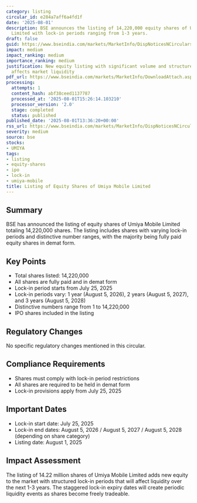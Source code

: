 ```yaml
---
category: listing
circular_id: e284a7aff6a4fd1f
date: '2025-08-01'
description: BSE announces the listing of 14,220,000 equity shares of Umiya Mobile
  Limited with lock-in periods ranging from 1-3 years.
draft: false
guid: https://www.bseindia.com/markets/MarketInfo/DispNoticesNCirculars.aspx?Noticeid={7581BD37-E0A1-4BFA-B0DA-C8BF8C3E3862}&noticeno=20250801-62&dt=08/01/2025&icount=62&totcount=73&flag=0
impact: medium
impact_ranking: medium
importance_ranking: medium
justification: New equity listing with significant volume and structured lock-in periods
  affects market liquidity
pdf_url: https://www.bseindia.com/markets/MarketInfo/DownloadAttach.aspx?id=20250801-62&attachedId=95d0d565-bb80-4e6d-83b9-19360edffd64
processing:
  attempts: 1
  content_hash: abf38ceed1137787
  processed_at: '2025-08-01T15:26:14.103210'
  processor_version: '2.0'
  stage: completed
  status: published
published_date: '2025-08-01T13:36:20+00:00'
rss_url: https://www.bseindia.com/markets/MarketInfo/DispNoticesNCirculars.aspx?Noticeid={7581BD37-E0A1-4BFA-B0DA-C8BF8C3E3862}&noticeno=20250801-62&dt=08/01/2025&icount=62&totcount=73&flag=0
severity: medium
source: bse
stocks:
- UMIYA
tags:
- listing
- equity-shares
- ipo
- lock-in
- umiya-mobile
title: Listing of Equity Shares of Umiya Mobile Limited
---
```


## Summary

BSE has announced the listing of equity shares of Umiya Mobile Limited totaling 14,220,000 shares. The listing includes shares with varying lock-in periods and distinctive number ranges, with the majority being fully paid equity shares in demat form.

## Key Points

- Total shares listed: 14,220,000
- All shares are fully paid and in demat form
- Lock-in period starts from July 25, 2025
- Lock-in periods vary: 1 year (August 5, 2026), 2 years (August 5, 2027), and 3 years (August 5, 2028)
- Distinctive numbers range from 1 to 14,220,000
- IPO shares included in the listing

## Regulatory Changes

No specific regulatory changes mentioned in this circular.

## Compliance Requirements

- Shares must comply with lock-in period restrictions
- All shares are required to be held in demat form
- Lock-in provisions apply from July 25, 2025

## Important Dates

- Lock-in start date: July 25, 2025
- Lock-in end dates: August 5, 2026 / August 5, 2027 / August 5, 2028 (depending on share category)
- Listing date: August 1, 2025

## Impact Assessment

The listing of 14.22 million shares of Umiya Mobile Limited adds new equity to the market with structured lock-in periods that will affect liquidity over the next 1-3 years. The staggered lock-in expiry dates will create periodic liquidity events as shares become freely tradeable.